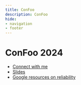 ```yaml
---
title: ConFoo
description: ConFoo
hide:
- navigation
- footer
---
```


# ConFoo 2024

- [Connect with me](hello.md)
- [Slides](https://teivah.dev/talks/#4-reliability-anti-patterns-confoo-conference)
- [Google resources on reliability](https://sre.google/)
